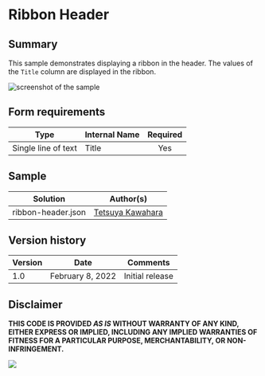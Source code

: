 # Ribbon Header

## Summary
This sample demonstrates displaying a ribbon in the header. The values of the `Title` column are displayed in the ribbon.

![screenshot of the sample](./assets/screenshot.png)

## Form requirements

|Type                   |Internal Name|Required|
|-----------------------|-------------|:------:|
|Single line of text    |Title        |Yes     |

## Sample

Solution|Author(s)
--------|---------
ribbon-header.json | [Tetsuya Kawahara](https://github.com/tecchan1107)

## Version history

Version |Date             |Comments
--------|-----------------|--------
1.0     |February 8, 2022 |Initial release

## Disclaimer
**THIS CODE IS PROVIDED *AS IS* WITHOUT WARRANTY OF ANY KIND, EITHER EXPRESS OR IMPLIED, INCLUDING ANY IMPLIED WARRANTIES OF FITNESS FOR A PARTICULAR PURPOSE, MERCHANTABILITY, OR NON-INFRINGEMENT.**

<img src="https://pnptelemetry.azurewebsites.net/list-formatting/form-samples/ribbon-header" />